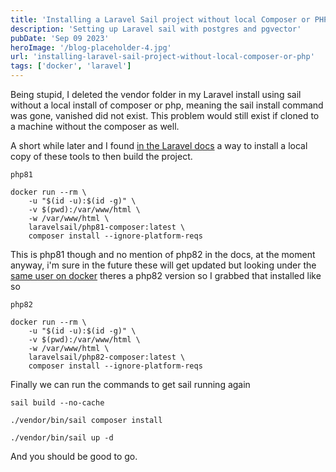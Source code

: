```yaml
---
title: 'Installing a Laravel Sail project without local Composer or PHP' 
description: 'Setting up Laravel sail with postgres and pgvector'
pubDate: 'Sep 09 2023'
heroImage: '/blog-placeholder-4.jpg'
url: 'installing-laravel-sail-project-without-local-composer-or-php'
tags: ['docker', 'laravel']
---
```


Being stupid, I deleted the vendor folder in my Laravel install using sail without a local install of composer or php, meaning the sail install command was gone, vanished did not exist. This problem would still exist if cloned to a machine without the composer as well.

A short while later and I found [in the Laravel docs](https://laravel.com/docs/8.x/sail#installing-composer-dependencies-for-existing-projects) a way to install a local copy of these tools to then build the project.

`php81`
```
docker run --rm \
    -u "$(id -u):$(id -g)" \
    -v $(pwd):/var/www/html \
    -w /var/www/html \
    laravelsail/php81-composer:latest \
    composer install --ignore-platform-reqs
```

This is php81 though and no mention of php82 in the docs, at the moment anyway, i'm sure in the future these will get updated but looking under the [same user on docker](https://hub.docker.com/r/laravelsail/php82-composer) theres a php82 version so I grabbed that installed like so


`php82`
```
docker run --rm \
    -u "$(id -u):$(id -g)" \
    -v $(pwd):/var/www/html \
    -w /var/www/html \
    laravelsail/php82-composer:latest \
    composer install --ignore-platform-reqs
```

Finally we can run the commands to get sail running again

```
sail build --no-cache
```

```
./vendor/bin/sail composer install
```

```
./vendor/bin/sail up -d 
```

And you should be good to go. 
